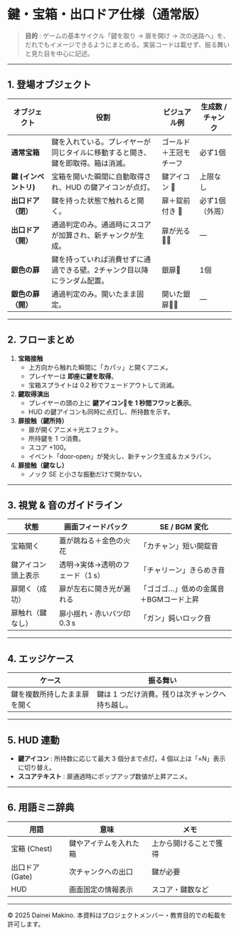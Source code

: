# 鍵・宝箱・出口ドア仕様（通常版）

> **目的** : ゲームの基本サイクル「鍵を取り → 扉を開け → 次の迷路へ」を、だれでもイメージできるようにまとめる。実装コードは載せず、振る舞いと見た目を中心に記述。

---

## 1. 登場オブジェクト

| オブジェクト | 役割 | ビジュアル例 | 生成数 / チャンク |
|--------------|------|-------------|-----------------|
| **通常宝箱** | 鍵を入れている。プレイヤーが同じタイルに移動すると開き、鍵を即取得。箱は消滅。 | ゴールド＋王冠モチーフ | 必ず1個 |
| **鍵 (インベントリ)** | 宝箱を開いた瞬間に自動取得され、HUD の鍵アイコンが点灯。 | 鍵アイコン 🔑 | 上限なし |
| **出口ドア（閉）** | 鍵を持った状態で触れると開く。 | 扉＋錠前付き 🚪 | 必ず1個（外周） |
| **出口ドア（開）** | 通過判定のみ。通過時にスコアが加算され、新チャンクが生成。 | 扉が光る🚪✨ | — |
| **銀色の扉** | 鍵を持っていれば消費せずに通過できる壁。2チャンク目以降にランダム配置。 | 銀扉🚪 | 1個 |
| **銀色の扉（開）** | 通過判定のみ。開いたまま固定。 | 開いた銀扉🚪✨ | — |

---

## 2. フローまとめ

1. **宝箱接触**  
   - 上方向から触れた瞬間に「カパッ」と開くアニメ。  
   - プレイヤーは **即座に鍵を取得**。  
   - 宝箱スプライトは 0.2 秒でフェードアウトして消滅。
2. **鍵取得演出**  
   - プレイヤーの頭の上に **鍵アイコン🔑を 1 秒間フワッと表示**。  
   - HUD の鍵アイコンも同時に点灯し、所持数を示す。
3. **扉接触（鍵所持）**  
   - 扉が開くアニメ＋光エフェクト。  
   - 所持鍵を 1 つ消費。  
   - スコア +100。  
   - イベント「door‑open」が発火し、新チャンク生成＆カメラパン。
4. **扉接触（鍵なし）**  
   - ノック SE と小さな振動だけで開かない。

---

## 3. 視覚 & 音のガイドライン

| 状態                | 画面フィードバック | SE / BGM 変化 |
|-------------------|----------------|--------------|
| 宝箱開く            | 蓋が跳ねる＋金色の火花 | 「カチャン」短い開錠音 |
| 鍵アイコン頭上表示       | 透明→実体→透明のフェード（1 s） | 「チャリーン」きらめき音 |
| 扉開く（成功）         | 扉が左右に開き光が漏れる    | 「ゴゴゴ…」低めの金属音 ＋BGMコード上昇 |
| 扉触れ（鍵なし）        | 扉小揺れ・赤いバツ印 0.3 s | 「ガン」鈍いロック音 |

---

## 4. エッジケース

| ケース              | 振る舞い |
|-------------------|--------|
| 鍵を複数所持したまま扉を開く | 鍵は 1 つだけ消費。残りは次チャンクへ持ち越し。 |

---

## 5. HUD 連動

- **鍵アイコン** : 所持数に応じて最大 3 個分まで点灯。4 個以上は「×N」表示に切り替え。  
- **スコアテキスト** : 扉通過時にポップアップ数値が上昇アニメ。

---

## 6. 用語ミニ辞典

| 用語  | 意味 | メモ |
|------|------|------|
| 宝箱 (Chest) | 鍵やアイテムを入れた箱 | 上から開けることで獲得 |
| 出口ドア (Gate) | 次チャンクへの出口 | 鍵が必要 |
| HUD | 画面固定の情報表示 | スコア・鍵数など |

---

© 2025 Dainei Makino. 本資料はプロジェクトメンバー・教育目的での転載を許可します。

